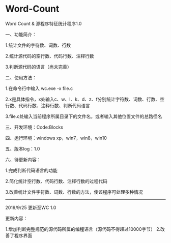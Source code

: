 # Word-Count
Word Count & 源程序特征统计程序1.0
 
一、功能简介：

1.统计文件的字符数、词数、行数

2.统计源代码的空行数、代码行数、注释行数

3.判断源代码的语言（尚未完善）

二、使用方法：

1.在命令行中输入 wc.exe -x file.c

2.x是具体指令，x处输入c、w、l、k、d、z、f分别统计字符数、词数、行数、空行数、代码行数、注释行数、判断代码语言

3.file.c处输入当前程序所属目录下的文件名，或者输入其他位置文件的总路径名

三、开发环境：Code:Blocks

四、运行环境：windows xp，win7，win8，win10

五、版本log：1.0

六、待更新内容：

1.完成判断代码语言的功能

2.简化统计空行数、代码行数、注释行数的过程代码

3.改善统计文件字符数、词数、行数的方法，使该程序可处理多种情况

-----------------------------------------------------------------------------------------------------

2019/9/25 更新至WC 1.0

更新内容：

1.增加判断完整规范的源代码所属的编程语言（源代码不得超过10000字节）
2.改善了程序界面
